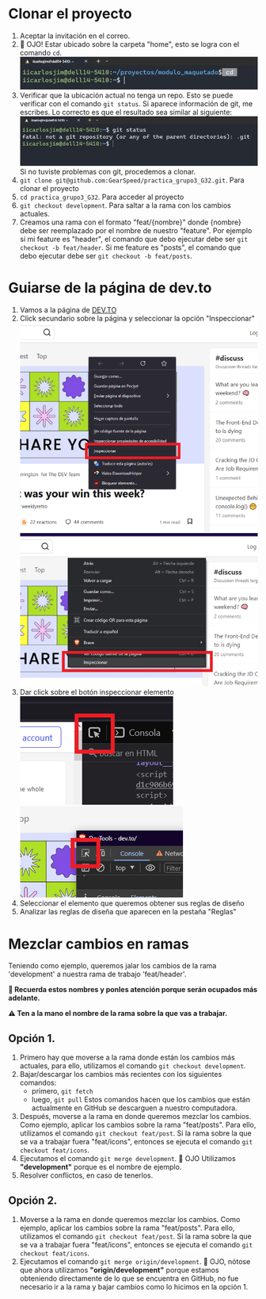 # Clonar el proyecto
1. Aceptar la invitación en el correo.
2. 🛑 OJO! Estar ubicado sobre la carpeta "home", esto se logra con el comando `cd`.<br>
![cd home](/img/.readme/cd-home.png)
3. Verificar que la ubicación actual no tenga un repo. Esto se puede verificar con el comando `git status`. Si aparece información de git, me escribes.
Lo correcto es que el resultado sea similar al siguiente:<br>
![git status](/img/.readme/git-status.png)
Si no tuviste problemas con git, procedemos a clonar.
4. `git clone git@github.com:GearSpeed/practica_grupo3_G32.git`. Para clonar el proyecto
5. `cd practica_grupo3_G32`. Para acceder al proyecto
6. `git checkout development`. Para saltar a la rama con los cambios actuales.
7. Creamos una rama con el formato "feat/{nombre}" donde {nombre} debe ser reemplazado por el nombre de nuestro "feature". 
Por ejemplo si mi feature es "header", el comando que debo ejecutar debe ser `git checkout -b feat/header`. Si me feature es "posts", el comando que debo ejecutar debe ser `git checkout -b feat/posts`.

# Guiarse de la página de dev.to
1. Vamos a la página de [DEV.TO](https://dev.to)
1. Click secundario sobre la página y seleccionar la opción "Inspeccionar"<br>
![inspeccionar](/img/.readme/inspeccionar-firefox.png)
![inspeccionar](/img/.readme/inspeccionar-chrome.png)
1. Dar click sobre el botón inspeccionar elemento<br>
![inspeccionar](/img/.readme/btn-inspeccionar-firefox.png)<br>
![inspeccionar](/img/.readme/btn-inspeccionar-chrome.png)
1. Seleccionar el elemento que queremos obtener sus reglas de diseño
1. Analizar las reglas de diseña que aparecen en la pestaña "Reglas"

# Mezclar cambios en ramas

<p>Teniendo como ejemplo, queremos jalar los cambios de la rama 'development' a nuestra rama de trabajo 'feat/header'.</p>
<p><b>🛑 Recuerda estos nombres y ponles atención porque serán ocupados más adelante.</b></p>
<p><b>⚠️ Ten a la mano el nombre de la rama sobre la que vas a trabajar.</b></p>

## Opción 1.
1. Primero hay que moverse a la rama donde están los cambios más actuales, para ello, utilizamos el comando `git checkout development`. 
2. Bajar/descargar los cambios más recientes con los siguientes comandos:
      - primero, `git fetch`
      - luego, `git pull`
   Estos comandos hacen que los cambios que están actualmente en GitHub se descarguen a nuestro computadora.
3. Después, moverse a la rama en donde queremos mezclar los cambios. Como ejemplo, aplicar los cambios sobre la rama "feat/posts". Para ello, utilizamos el comando `git checkout feat/post`. Si la rama sobre la que se va a trabajar fuera "feat/icons", entonces se ejecuta el comando `git checkout feat/icons`.
4. Ejecutamos el comando `git merge development`. 🛑 OJO Utilizamos <b>"development"</b> porque es el nombre de ejemplo.
5. Resolver conflictos, en caso de tenerlos.

## Opción 2.
1. Moverse a la rama en donde queremos mezclar los cambios. Como ejemplo, aplicar los cambios sobre la rama "feat/posts". Para ello, utilizamos el comando `git checkout feat/post`. Si la rama sobre la que se va a trabajar fuera "feat/icons", entonces se ejecuta el comando `git checkout feat/icons`.
4. Ejecutamos el comando `git merge origin/development`. 🛑 OJO, nótose que ahora utilizamos <b>"origin/development"</b> porque estamos obteniendo directamente de lo que se encuentra en GitHub, no fue necesario ir a la rama y bajar cambios como lo hicimos en la opción 1.
